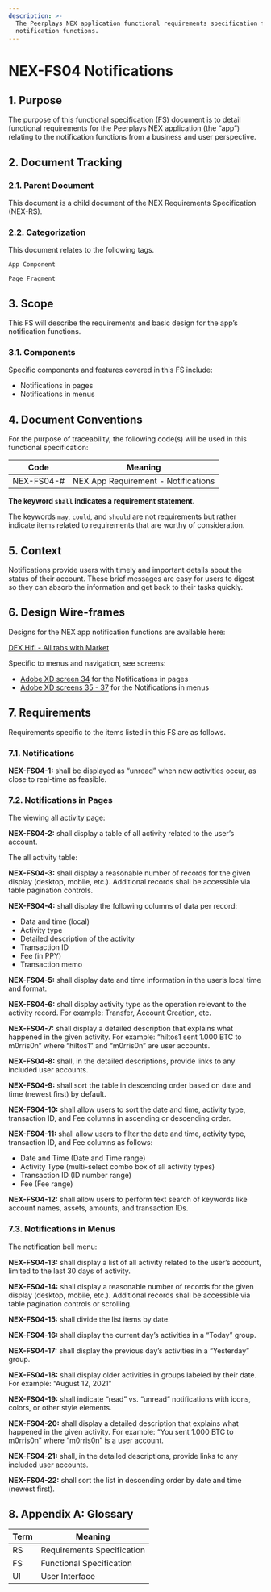 ```yaml
---
description: >-
  The Peerplays NEX application functional requirements specification for the
  notification functions.
---
```


# NEX-FS04 Notifications

## 1. Purpose

The purpose of this functional specification (FS) document is to detail functional requirements for the Peerplays NEX application (the “app”) relating to the notification functions from a business and user perspective.

## 2. Document Tracking

### 2.1. Parent Document

This document is a child document of the NEX Requirements Specification (NEX-RS).

### 2.2. Categorization

This document relates to the following tags.

`App Component`

`Page Fragment`

## 3. Scope

This FS will describe the requirements and basic design for the app’s notification functions.

### 3.1. Components

Specific components and features covered in this FS include:

* Notifications in pages
* Notifications in menus

## 4. Document Conventions

For the purpose of traceability, the following code(s) will be used in this functional specification:

| Code       | Meaning                             |
| ---------- | ----------------------------------- |
| NEX-FS04-# | NEX App Requirement - Notifications |

**The keyword `shall` indicates a requirement statement.**

The keywords `may`, `could`, and `should` are not requirements but rather indicate items related to requirements that are worthy of consideration.

## 5. Context

Notifications provide users with timely and important details about the status of their account. These brief messages are easy for users to digest so they can absorb the information and get back to their tasks quickly.

## 6. Design Wire-frames

Designs for the NEX app notification functions are available here:

[DEX Hifi - All tabs with Market](https://xd.adobe.com/view/84e727ac-fe5c-4c6b-9dd2-d668cec13fc9-d1b4/)

Specific to menus and navigation, see screens:

* [Adobe XD screen 34](https://xd.adobe.com/view/84e727ac-fe5c-4c6b-9dd2-d668cec13fc9-d1b4/screen/d4d8c3ec-2317-4641-94aa-372b156ae4dd/) for the Notifications in pages
* [Adobe XD screens 35 - 37](https://xd.adobe.com/view/84e727ac-fe5c-4c6b-9dd2-d668cec13fc9-d1b4/screen/ce60547b-e938-47ff-bab2-9133309c6e3c/) for the Notifications in menus

## 7. Requirements

Requirements specific to the items listed in this FS are as follows.

### 7.1. Notifications

**NEX-FS04-1:** shall be displayed as “unread” when new activities occur, as close to real-time as feasible.

### 7.2. Notifications in Pages

The viewing all activity page:

**NEX-FS04-2:** shall display a table of all activity related to the user’s account.

The all activity table:

**NEX-FS04-3:** shall display a reasonable number of records for the given display (desktop, mobile, etc.). Additional records shall be accessible via table pagination controls.

**NEX-FS04-4:** shall display the following columns of data per record:

* Data and time (local)
* Activity type
* Detailed description of the activity
* Transaction ID
* Fee (in PPY)
* Transaction memo

**NEX-FS04-5:** shall display date and time information in the user’s local time and format.

**NEX-FS04-6:** shall display activity type as the operation relevant to the activity record. For example: Transfer, Account Creation, etc.

**NEX-FS04-7:** shall display a detailed description that explains what happened in the given activity. For example: “hiltos1 sent 1.000 BTC to m0rris0n” where “hiltos1” and “m0rris0n” are user accounts.

**NEX-FS04-8:** shall, in the detailed descriptions, provide links to any included user accounts.

**NEX-FS04-9:** shall sort the table in descending order based on date and time (newest first) by default.

**NEX-FS04-10:** shall allow users to sort the date and time, activity type, transaction ID, and Fee columns in ascending or descending order.

**NEX-FS04-11:** shall allow users to filter the date and time, activity type, transaction ID, and Fee columns as follows:

* Date and Time (Date and Time range)
* Activity Type (multi-select combo box of all activity types)
* Transaction ID (ID number range)
* Fee (Fee range)

**NEX-FS04-12:** shall allow users to perform text search of keywords like account names, assets, amounts, and transaction IDs.

### 7.3. Notifications in Menus

The notification bell menu:

**NEX-FS04-13:** shall display a list of all activity related to the user’s account, limited to the last 30 days of activity.

**NEX-FS04-14:** shall display a reasonable number of records for the given display (desktop, mobile, etc.). Additional records shall be accessible via table pagination controls or scrolling.

**NEX-FS04-15:** shall divide the list items by date.

**NEX-FS04-16:** shall display the current day’s activities in a “Today” group.

**NEX-FS04-17:** shall display the previous day’s activities in a “Yesterday” group.

**NEX-FS04-18:** shall display older activities in groups labeled by their date. For example: “August 12, 2021”

**NEX-FS04-19:** shall indicate “read” vs. “unread” notifications with icons, colors, or other style elements.

**NEX-FS04-20:** shall display a detailed description that explains what happened in the given activity. For example: “You sent 1.000 BTC to m0rris0n” where “m0rris0n” is a user account.

**NEX-FS04-21:** shall, in the detailed descriptions, provide links to any included user accounts.

**NEX-FS04-22:** shall sort the list in descending order by date and time (newest first).

## 8. Appendix A: Glossary

| Term | Meaning                    |
| ---- | -------------------------- |
| RS   | Requirements Specification |
| FS   | Functional Specification   |
| UI   | User Interface             |
